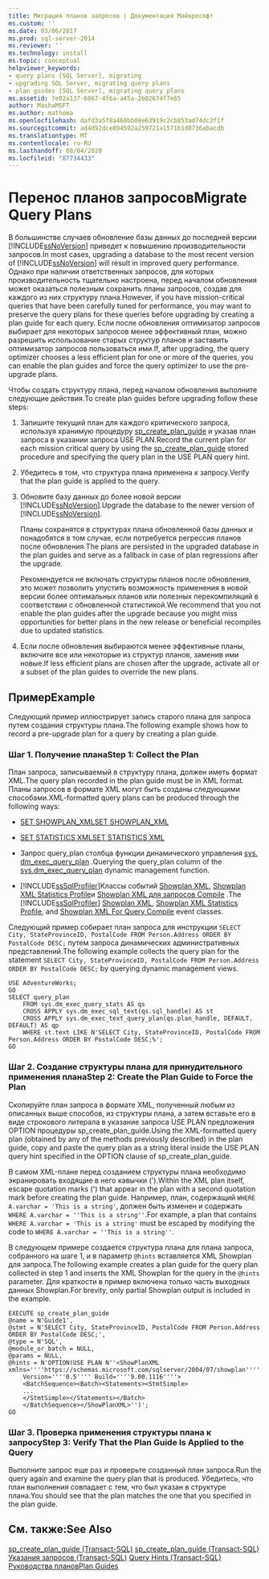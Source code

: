 ```yaml
---
title: Миграция планов запросов | Документация Майкрософт
ms.custom: ''
ms.date: 03/06/2017
ms.prod: sql-server-2014
ms.reviewer: ''
ms.technology: install
ms.topic: conceptual
helpviewer_keywords:
- query plans [SQL Server], migrating
- upgrading SQL Server, migrating query plans
- plan guides [SQL Server], migrating query plans
ms.assetid: 7e02a137-6867-4f6a-a45a-2b02674f7e65
author: MashaMSFT
ms.author: mathoma
ms.openlocfilehash: dafd3a5f8a460bb08e63919c2cb853ad74dc2f1f
ms.sourcegitcommit: ad4d92dce894592a259721a1571b1d8736abacdb
ms.translationtype: MT
ms.contentlocale: ru-RU
ms.lasthandoff: 08/04/2020
ms.locfileid: "87734433"
---
```

# <a name="migrate-query-plans"></a><span data-ttu-id="a50a4-102">Перенос планов запросов</span><span class="sxs-lookup"><span data-stu-id="a50a4-102">Migrate Query Plans</span></span>
  <span data-ttu-id="a50a4-103">В большинстве случаев обновление базы данных до последней версии [!INCLUDE[ssNoVersion](../../includes/ssnoversion-md.md)] приведет к повышению производительности запросов.</span><span class="sxs-lookup"><span data-stu-id="a50a4-103">In most cases, upgrading a database to the most recent version of [!INCLUDE[ssNoVersion](../../includes/ssnoversion-md.md)] will result in improved query performance.</span></span> <span data-ttu-id="a50a4-104">Однако при наличии ответственных запросов, для которых производительность тщательно настроена, перед началом обновления может оказаться полезным сохранить планы запросов, создав для каждого из них структуру плана.</span><span class="sxs-lookup"><span data-stu-id="a50a4-104">However, if you have mission-critical queries that have been carefully tuned for performance, you may want to preserve the query plans for these queries before upgrading by creating a plan guide for each query.</span></span> <span data-ttu-id="a50a4-105">Если после обновления оптимизатор запросов выбирает для некоторых запросов менее эффективный план, можно разрешить использование старых структур планов и заставить оптимизатор запросов пользоваться ими.</span><span class="sxs-lookup"><span data-stu-id="a50a4-105">If, after upgrading, the query optimizer chooses a less efficient plan for one or more of the queries, you can enable the plan guides and force the query optimizer to use the pre-upgrade plans.</span></span>  
  
 <span data-ttu-id="a50a4-106">Чтобы создать структуру плана, перед началом обновления выполните следующие действия.</span><span class="sxs-lookup"><span data-stu-id="a50a4-106">To create plan guides before upgrading follow these steps:</span></span>  
  
1.  <span data-ttu-id="a50a4-107">Запишите текущий план для каждого критического запроса, используя хранимую процедуру [sp_create_plan_guide](/sql/relational-databases/system-stored-procedures/sp-create-plan-guide-transact-sql) и указав план запроса в указании запроса USE PLAN.</span><span class="sxs-lookup"><span data-stu-id="a50a4-107">Record the current plan for each mission critical query by using the [sp_create_plan_guide](/sql/relational-databases/system-stored-procedures/sp-create-plan-guide-transact-sql) stored procedure and specifying the query plan in the USE PLAN query hint.</span></span>  
  
2.  <span data-ttu-id="a50a4-108">Убедитесь в том, что структура плана применена к запросу.</span><span class="sxs-lookup"><span data-stu-id="a50a4-108">Verify that the plan guide is applied to the query.</span></span>  
  
3.  <span data-ttu-id="a50a4-109">Обновите базу данных до более новой версии [!INCLUDE[ssNoVersion](../../includes/ssnoversion-md.md)].</span><span class="sxs-lookup"><span data-stu-id="a50a4-109">Upgrade the database to the newer version of [!INCLUDE[ssNoVersion](../../includes/ssnoversion-md.md)].</span></span>  
  
     <span data-ttu-id="a50a4-110">Планы сохранятся в структурах плана обновленной базы данных и понадобятся в том случае, если потребуется регрессия планов после обновления.</span><span class="sxs-lookup"><span data-stu-id="a50a4-110">The plans are persisted in the upgraded database in the plan guides and serve as a fallback in case of plan regressions after the upgrade.</span></span>  
  
     <span data-ttu-id="a50a4-111">Рекомендуется не включать структуры планов после обновления, это может позволить упустить возможность применения в новой версии более оптимальных планов или полезных перекомпиляций в соответствии с обновленной статистикой.</span><span class="sxs-lookup"><span data-stu-id="a50a4-111">We recommend that you not enable the plan guides after the upgrade because you might miss opportunities for better plans in the new release or beneficial recompiles due to updated statistics.</span></span>  
  
4.  <span data-ttu-id="a50a4-112">Если после обновления выбираются менее эффективные планы, включите все или некоторые из структур планов, заменив ими новые.</span><span class="sxs-lookup"><span data-stu-id="a50a4-112">If less efficient plans are chosen after the upgrade, activate all or a subset of the plan guides to override the new plans.</span></span>  
  
## <a name="example"></a><span data-ttu-id="a50a4-113">Пример</span><span class="sxs-lookup"><span data-stu-id="a50a4-113">Example</span></span>  
 <span data-ttu-id="a50a4-114">Следующий пример иллюстрирует запись старого плана для запроса путем создания структуры плана.</span><span class="sxs-lookup"><span data-stu-id="a50a4-114">The following example shows how to record a pre-upgrade plan for a query by creating a plan guide.</span></span>  
  
### <a name="step-1-collect-the-plan"></a><span data-ttu-id="a50a4-115">Шаг 1. Получение плана</span><span class="sxs-lookup"><span data-stu-id="a50a4-115">Step 1: Collect the Plan</span></span>  
 <span data-ttu-id="a50a4-116">План запроса, записываемый в структуру плана, должен иметь формат XML.</span><span class="sxs-lookup"><span data-stu-id="a50a4-116">The query plan recorded in the plan guide must be in XML format.</span></span> <span data-ttu-id="a50a4-117">Планы запросов в формате XML могут быть созданы следующими способами.</span><span class="sxs-lookup"><span data-stu-id="a50a4-117">XML-formatted query plans can be produced through the following ways:</span></span>  
  
-   [<span data-ttu-id="a50a4-118">SET SHOWPLAN_XML</span><span class="sxs-lookup"><span data-stu-id="a50a4-118">SET SHOWPLAN_XML</span></span>](/sql/t-sql/statements/set-showplan-xml-transact-sql)  
  
-   [<span data-ttu-id="a50a4-119">SET STATISTICS XML</span><span class="sxs-lookup"><span data-stu-id="a50a4-119">SET STATISTICS XML</span></span>](/sql/t-sql/statements/set-statistics-xml-transact-sql)  
  
-   <span data-ttu-id="a50a4-120">Запрос query_plan столбца функции динамического управления [sys. dm_exec_query_plan](/sql/relational-databases/system-dynamic-management-views/sys-dm-exec-query-plan-transact-sql) .</span><span class="sxs-lookup"><span data-stu-id="a50a4-120">Querying the query_plan column of the [sys.dm_exec_query_plan](/sql/relational-databases/system-dynamic-management-views/sys-dm-exec-query-plan-transact-sql) dynamic management function.</span></span>  
  
-   <span data-ttu-id="a50a4-121">[!INCLUDE[ssSqlProfiler](../../includes/sssqlprofiler-md.md)]Классы событий [Showplan XML](../../relational-databases/event-classes/showplan-xml-event-class.md), [Showplan XML Statistics Profile](../../relational-databases/event-classes/showplan-xml-statistics-profile-event-class.md)и [Showplan XML для запросов Compile](../../relational-databases/event-classes/showplan-xml-for-query-compile-event-class.md) .</span><span class="sxs-lookup"><span data-stu-id="a50a4-121">The [!INCLUDE[ssSqlProfiler](../../includes/sssqlprofiler-md.md)] [Showplan XML](../../relational-databases/event-classes/showplan-xml-event-class.md), [Showplan XML Statistics Profile](../../relational-databases/event-classes/showplan-xml-statistics-profile-event-class.md), and [Showplan XML For Query Compile](../../relational-databases/event-classes/showplan-xml-for-query-compile-event-class.md) event classes.</span></span>  
  
 <span data-ttu-id="a50a4-122">Следующий пример собирает план запроса для инструкции `SELECT City, StateProvinceID, PostalCode FROM Person.Address ORDER BY PostalCode DESC;` путем запроса динамических административных представлений.</span><span class="sxs-lookup"><span data-stu-id="a50a4-122">The following example collects the query plan for the statement `SELECT City, StateProvinceID, PostalCode FROM Person.Address ORDER BY PostalCode DESC;` by querying dynamic management views.</span></span>  
  
```  
USE AdventureWorks;  
GO  
SELECT query_plan  
    FROM sys.dm_exec_query_stats AS qs   
    CROSS APPLY sys.dm_exec_sql_text(qs.sql_handle) AS st  
    CROSS APPLY sys.dm_exec_text_query_plan(qs.plan_handle, DEFAULT, DEFAULT) AS qp  
    WHERE st.text LIKE N'SELECT City, StateProvinceID, PostalCode FROM Person.Address ORDER BY PostalCode DESC;%';  
GO  
```  
  
### <a name="step-2-create-the-plan-guide-to-force-the-plan"></a><span data-ttu-id="a50a4-123">Шаг 2. Создание структуры плана для принудительного применения плана</span><span class="sxs-lookup"><span data-stu-id="a50a4-123">Step 2: Create the Plan Guide to Force the Plan</span></span>  
 <span data-ttu-id="a50a4-124">Скопируйте план запроса в формате XML, полученный любым из описанных выше способов, из структуры плана, а затем вставьте его в виде строкового литерала в указание запроса USE PLAN предложения OPTION процедуры sp_create_plan_guide.</span><span class="sxs-lookup"><span data-stu-id="a50a4-124">Using the XML-formatted query plan (obtained by any of the methods previously described) in the plan guide, copy and paste the query plan as a string literal inside the USE PLAN query hint specified in the OPTION clause of sp_create_plan_guide.</span></span>  
  
 <span data-ttu-id="a50a4-125">В самом XML-плане перед созданием структуры плана необходимо экранировать входящие в него кавычки (').</span><span class="sxs-lookup"><span data-stu-id="a50a4-125">Within the XML plan itself, escape quotation marks (') that appear in the plan with a second quotation mark before creating the plan guide.</span></span> <span data-ttu-id="a50a4-126">Например, план, содержащий `WHERE A.varchar = 'This is a string'`, должен быть изменен и содержать `WHERE A.varchar = ''This is a string''`.</span><span class="sxs-lookup"><span data-stu-id="a50a4-126">For example, a plan that contains `WHERE A.varchar = 'This is a string'` must be escaped by modifying the code to `WHERE A.varchar = ''This is a string''`.</span></span>  
  
 <span data-ttu-id="a50a4-127">В следующем примере создается структура плана для плана запроса, собранного на шаге 1, и в параметр `@hints` вставляется XML Showplan для запроса.</span><span class="sxs-lookup"><span data-stu-id="a50a4-127">The following example creates a plan guide for the query plan collected in step 1 and inserts the XML Showplan for the query in the `@hints` parameter.</span></span> <span data-ttu-id="a50a4-128">Для краткости в пример включена только часть выходных данных Showplan.</span><span class="sxs-lookup"><span data-stu-id="a50a4-128">For brevity, only partial Showplan output is included in the example.</span></span>  
  
```  
EXECUTE sp_create_plan_guide   
@name = N'Guide1',  
@stmt = N'SELECT City, StateProvinceID, PostalCode FROM Person.Address ORDER BY PostalCode DESC;',  
@type = N'SQL',  
@module_or_batch = NULL,  
@params = NULL,  
@hints = N'OPTION(USE PLAN N''<ShowPlanXML xmlns=''''https://schemas.microsoft.com/sqlserver/2004/07/showplan''''   
    Version=''''0.5'''' Build=''''9.00.1116''''>  
    <BatchSequence><Batch><Statements><StmtSimple>  
    ...  
    </StmtSimple></Statements></Batch>  
    </BatchSequence></ShowPlanXML>'')';  
GO  
```  
  
### <a name="step-3-verify-that-the-plan-guide-is-applied-to-the-query"></a><span data-ttu-id="a50a4-129">Шаг 3. Проверка применения структуры плана к запросу</span><span class="sxs-lookup"><span data-stu-id="a50a4-129">Step 3: Verify That the Plan Guide Is Applied to the Query</span></span>  
 <span data-ttu-id="a50a4-130">Выполните запрос еще раз и проверьте созданный план запроса.</span><span class="sxs-lookup"><span data-stu-id="a50a4-130">Run the query again and examine the query plan that is produced.</span></span> <span data-ttu-id="a50a4-131">Убедитесь, что план выполнения совпадает с тем, что был указан в структуре плана.</span><span class="sxs-lookup"><span data-stu-id="a50a4-131">You should see that the plan matches the one that you specified in the plan guide.</span></span>  
  
## <a name="see-also"></a><span data-ttu-id="a50a4-132">См. также:</span><span class="sxs-lookup"><span data-stu-id="a50a4-132">See Also</span></span>  
 <span data-ttu-id="a50a4-133">[sp_create_plan_guide (Transact-SQL)](/sql/relational-databases/system-stored-procedures/sp-create-plan-guide-transact-sql) </span><span class="sxs-lookup"><span data-stu-id="a50a4-133">[sp_create_plan_guide &#40;Transact-SQL&#41;](/sql/relational-databases/system-stored-procedures/sp-create-plan-guide-transact-sql) </span></span>  
 <span data-ttu-id="a50a4-134">[Указания запросов (Transact-SQL)](/sql/t-sql/queries/hints-transact-sql-query) </span><span class="sxs-lookup"><span data-stu-id="a50a4-134">[Query Hints &#40;Transact-SQL&#41;](/sql/t-sql/queries/hints-transact-sql-query) </span></span>  
 [<span data-ttu-id="a50a4-135">Руководства планов</span><span class="sxs-lookup"><span data-stu-id="a50a4-135">Plan Guides</span></span>](../../relational-databases/performance/plan-guides.md)  
  
  
